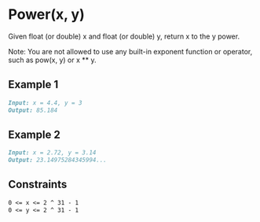 # Power(x, y)

Given float (or double) x and float (or double) y, return x to the y power.

Note: You are not allowed to use any built-in exponent function or operator, such as pow(x, y) or x ** y.

## Example 1

```md
Input: x = 4.4, y = 3
Output: 85.184
```

## Example 2

```md
Input: x = 2.72, y = 3.14
Output: 23.14975284345994...
```

## Constraints

```md
0 <= x <= 2 ^ 31 - 1
0 <= y <= 2 ^ 31 - 1
```
